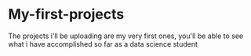 # My-first-projects
The projects i'll be uploading are my very first ones, you'll be able to see what i have accomplished so far as a data science student
